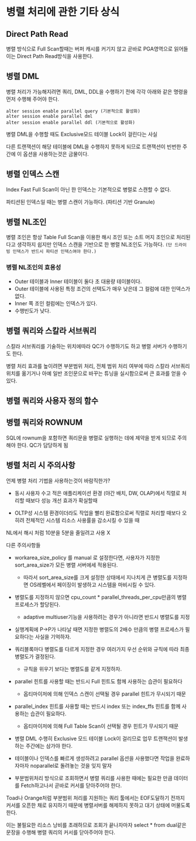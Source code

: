 # 병렬 처리에 관한 기타 상식

## Direct Path Read

병렬 방식으로 Full Scan할때는 버퍼 캐시를 커기지 않고 곧바로 PGA영역으로 읽어들이는 Direct Path Read방식을 사용한다.

## 병렬 DML

병렬 처리가 가능해지려면 쿼리, DML, DDL을 수행하기 전에 각각 아래와 같은 명령을 먼저 수행해 주어야 한다.

```
alter session enable parallel query (기본적으로 활성화)
alter session enable parallel dml
alter session enable parallel ddl (기본적으로 활성화)
```

병렬 DML을 수행할 때도 Exclusive모드 테이블 Lock이 걸린다는 사실

다른 트랜잭션이 해당 테이블에 DML을 수행하지 못하게 되므로 트랜잭션이 빈번한 주간에 이 옵션을 사용하는것은 금물이다.

## 병렬 인덱스 스캔

Index Fast Full Scan이 아닌 한 인덱스는 기본적으로 병렬로 스캔할 수 없다.

파티션된 인덱스일 때는 병렬 스캔이 가능하다. (파티션 기반 Granule)

## 병렬 NL조인

병렬 조인은 항상 Table Full Scan을 이용한 해시 조인 또는 소트 머지 조인으로 처리된다고 생각하지 쉽지만 인덱스 스캔을 기반으로 한 병렬 NL조인도 가능하다.
`(단 드라이빙 인덱스가 반드시 파티션 인덱스여야 한다.)`

### 병렬 NL조인의 효용성

-   Outer 테이블과 Inner 테이블이 둘다 초 대용량 테이블이다.
-   Outer 테이블에 사용된 특정 조건의 선택도가 매우 낮은데 그 컬럼에 대한 인덱스가 없다.
-   Inner 쪽 조인 컬럼에는 인덱스가 있다.
-   수행빈도가 낮다.

## 병렬 쿼리와 스칼라 서브쿼리

스칼라 서브쿼리를 기술하는 위치에따라 QC가 수행하기도 하고 병렬 서버가 수행하기도 한다.

병렬 처리 효과를 높이려면 부분범위 처리, 전체 범위 처리 여부에 따라 스칼라 서브쿼리 위치를 옮기거나 아예 일반 조인문으로 바꾸는 튜닝을 실시함으로써 큰 효과를 얻을 수 있다.

## 병렬 쿼리와 사용자 정의 함수

## 병렬 쿼리와 ROWNUM

SQL에 rownum을 포함하면 쿼리문을 병렬로 실행하는 데에 제약을 받게 되므로 주의해야 한다. QC가 담당하게 됨

## 병렬 처리 시 주의사항

언제 병렬 처리 기법을 사용하는것이 바람직한가?

-   동시 사용자 수고 적은 애플리케이션 환경 (야간 배치, DW, OLAP)에서 직렬로 처리할 때보다 성능 개선 효과가 확실할때

-   OLTP성 시스템 환경이더라도 작업을 빨리 완료함으로써 직렬로 처리할 때보다 오히려 전체적인 시스템 리소스 사용률을 감소시킬 수 있을 때

NL에서 해시 처럼 10분을 5분을 줄일려고 사용 X

다른 주의사항들

-   workarea_size_policy 를 manual 로 설정한다면, 사용자가 지정한 sort_area_size가 모든 병렬 서버에세 적용된다.

    -   따라서 sort_area_size를 크게 설정한 상태에서 지나치게 큰 병렬도를 지정하면 OS레벨에서 페이징이 발생하고 시스템을 마비시킬 수 있다.

-   병렬도를 지정하지 않으면 cpu_count \* parallel_threads_per_cpu만큼의 병렬 프로세스가 할당된다.

    -   adaptive multiuser기능을 사용하려는 경우가 아니라면 반드시 병렬도를 지정

-   실행계획에 P->P가 나타날 때면 지정한 병렬도의 2배수 만큼의 병렬 프로세스가 필요하다는 사실을 기억하자.

-   쿼리블록마다 병렬도를 다르게 지정한 경우 여러가지 우선 순위와 규칙에 따라 최종 병렬도가 결정된다.

    -   규칙을 위우기 보다는 병렬도를 같게 지정하자.

-   parallel 힌트를 사용할 때는 반드시 Full 힌트도 함께 사용하는 습관이 필요하다

    -   옵티마이저에 의해 인덱스 스캔이 선택될 경우 parallel 힌트가 무시되기 때문

-   parallel_index 힌트를 사용할 때는 반드시 index 또는 index_ffs 힌트를 함께 사용하는 습관이 필요하다.

    -   옵티마이저에 의해 Full Table Scan이 선택될 경우 힌트가 무시되기 때문

-   병렬 DML 수행히 Exclusive 모드 테이블 Lock이 걸리므로 업무 트랜잭션이 발생하는 주간에는 삼가야 한다.

-   테이블이나 인덱스를 빠르게 생성하려고 parallel 옵션을 사용했다면 작업을 완료하자마자 noparallel로 돌려놓는 것을 잊지 말자

-   부분범위처리 방식으로 조회하면서 병렬 쿼리를 사용한 때에는 필요한 만큼 데이터를 Fetch하고나서 곧바로 커서를 닫아주어야 한다.

Toad나 Orange처럼 부분범위 처리를 지원하는 쿼리 툴에서는 EOF도달하기 전까지 커서를 오픈한 채로 유지하기 때문에 병렬서버를 해제하지 못하고 대기 상태에 머물도록 한다.

이는 불필요한 리소스 낭비를 초래하므로 조회가 끝나자마자 select \* from dual같은 문장을 수행해 병렬 쿼리의 커서를 닫아주어야 한다.
